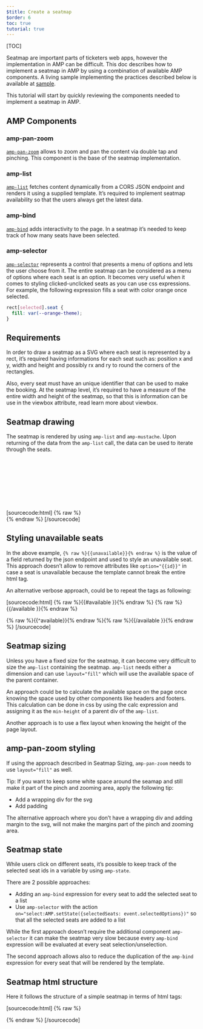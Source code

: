 ```yaml
---
$title: Create a seatmap
$order: 6
toc: true
tutorial: true
---
```


[TOC]



Seatmap are important parts of ticketers web apps, however the implementation in AMP can be difficult. This doc describes how to implement a seatmap in AMP by using a combination of available AMP components.
A living sample implementing the practices described below is available at [sample](https://ampbyexample.com/advanced/seatmap/preview/).

This tutorial will start by quickly reviewing the components needed to implement a seatmap in AMP.

## AMP Components

### amp-pan-zoom
[`amp-pan-zoom`](/docs/reference/components/amp-pan-zoom.html) allows to zoom and pan the content via double tap and pinching. This component is the base of the seatmap implementation.

### amp-list
[`amp-list`](/docs/reference/components/amp-list.html) fetches content dynamically from a CORS JSON endpoint and renders it using a supplied template. It’s required to implement seatmap availability so that the users always get the latest data.

### amp-bind
[`amp-bind`](/docs/reference/components/amp-bind.html) adds interactivity to the page. In a seatmap it’s needed to keep track of how many seats have been selected.

### amp-selector
[`amp-selector`](/docs/reference/components/amp-selector.html) represents a control that presents a menu of options and lets the user choose from it. The entire seatmap can be considered as a menu of options where each seat is an option. It becomes very useful when it comes to styling clicked-unclicked seats as you can use css expressions. For example, the following expression fills a seat with color orange once selected.

```css
rect[selected].seat {
  fill: var(--orange-theme);
}
```

## Requirements
In order to draw a seatmap as a SVG where each seat is represented by a rect, it’s required having informations for each seat such as: position x and y, width and height and possibly rx and ry to round the corners of the rectangles.

Also, every seat must have an unique identifier that can be used to make the booking. At the seatmap level, it’s required to have a measure of the entire width and height of the seatmap, so that this is information can be use in the viewbox attribute, read learn more about viewbox.

## Seatmap drawing
The seatmap is rendered by using `amp-list` and `amp-mustache`. Upon returning of the data from the `amp-list` call, the data can be used to iterate through the seats.

[sourcecode:html]
{% raw %}<svg preserveAspectRatio="xMidYMin slice" viewBox="0 0 {{width}} {{height}}">
{{#seats}}
<rect option="{{id}}" role="button" tabindex="0" class="seat {{unavailable}}" x="{{x}}" y="{{y}}" width="{{width}}" height="{{height}}" rx="{{rx}}" ry="{{ry}}"/>
{{/seats}}
</svg>{% endraw %}
[/sourcecode]

## Styling unavailable seats
In the above example, `{% raw %}{{unavailable}}{% endraw %}` is the value of a field returned by the json endpoint and used to style an unavailable seat. This approach doesn’t allow to remove attributes like `option="{{id}}"` in case a seat is unavailable because the template cannot break the entire html tag.

An alternative verbose approach, could be to repeat the tags as following:

[sourcecode:html]
{% raw %}{{#available }}{% endraw %}
<rect option="{{id}}" role="button" tabindex="0" class="seat" x="{{x}}" y="{{y}}" width="{{width}}" height="{{height}}" rx="{{rx}}" ry="{{ry}}"/>{% raw %}{{/available }}{% endraw %}

{% raw %}{{^available}}{% endraw %}<rect role="button" tabindex="0" class="seat unavailable" x="{{x}}" y="{{y}}" width="{{width}}" height="{{height}}" rx="{{rx}}" ry="{{ry}}"/>{% raw %}{{/available }}{% endraw %}
[/sourcecode]

## Seatmap sizing
Unless you have a fixed size for the seatmap, it can become very difficult to size the `amp-list` containing the seatmap. `amp-list` needs either a dimension and can use `layout="fill"` which will use the available space of the parent container.

An approach could be to calculate the available space on the page once knowing the space used by other components like headers and footers. This calculation can be done in css by using the calc expression and assigning it as the `min-height` of a parent div of the `amp-list`.

Another approach is to use a flex layout when knowing the height of the page layout.

## amp-pan-zoom styling
If using the approach described in Seatmap Sizing, `amp-pan-zoom` needs to use `layout="fill"` as well.

Tip: If you want to keep some white space around the seamap and still make it part of the pinch and zooming area, apply the following tip:

- Add a wrapping div for the svg
- Add padding

The alternative approach where you don’t have a wrapping div and adding margin to the svg, will not make the margins part of the pinch and zooming area.

## Seatmap state
While users click on different seats, it’s possible to keep track of the selected seat ids in a variable by using `amp-state`.

There are 2 possible approaches:
- Adding an `amp-bind` expression for every seat to add the selected seat to a list
- Use `amp-selector` with the action `on="select:AMP.setState({selectedSeats: event.selectedOptions})"` so that all the selected seats are added to a list

While the first approach doesn’t require the additional component `amp-selector` it can make the seatmap very slow because every `amp-bind` expression will be evaluated at every seat selection/unselection.

The second approach allows also to reduce the duplication of the `amp-bind` expression for every seat that will be rendered by the template.

## Seatmap html structure

Here it follows the structure of a simple seatmap in terms of html tags:

[sourcecode:html]
{% raw %}<div class="seatmap-container">
  <amp-list layout="fill" src="/json/seats.json" items="." single-item noloading>
    <template type="amp-mustache">
      <amp-pan-zoom layout="fill" class="seatmap">
        <amp-selector multiple on="select:AMP.setState({
          selectedSeats: event.selectedOptions
        })" layout="fill">
          <div class="svg-container">
            <svg preserveAspectRatio="xMidYMin slice" viewBox="0 0 {{width}} {{height}}">
            {{#seats}}
              <rect option="{{id}}" role="button"
               tabindex="0" class="seat {{unavailable}}"
              x="{{x}}" y="{{y}}"
              width="{{width}}" height="{{height}}"
              rx="{{rx}}" ry="{{ry}}"/>
            {{/seats}}
            </svg>
          </div>
        </amp-selector>
      </amp-pan-zoom>
    </template>
  </amp-list>
</div>{% endraw %}
[/sourcecode]
